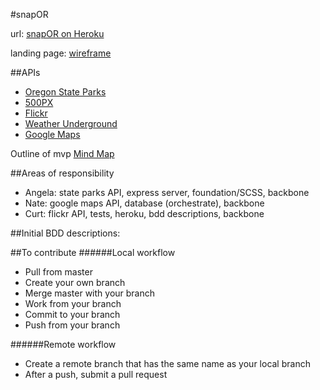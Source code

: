 #snapOR

url: [snapOR on Heroku](https://snaporegon.herokuapp.com/)

landing page: [wireframe](https://moqups.com/angelariggs/zbq8VzMg/p:a418af527)

##APIs
* [Oregon State Parks](http://oregonstateparks.org/data/index.cfm/)
* [500PX](https://github.com/500px/api-documentation)
* [Flickr](https://www.flickr.com/services/api/)
* [Weather Underground](http://www.wunderground.com/weather/api?MR=1)
* [Google Maps](https://developers.google.com/maps/documentation/javascript/) 

Outline of mvp [Mind Map](https://bubbl.us/mindmap?h=2b3e64/5740cb/28h3pIVw29bJE)

##Areas of responsibility
* Angela: state parks API, express server, foundation/SCSS, backbone
* Nate: google maps API, database (orchestrate), backbone
* Curt: flickr API, tests, heroku, bdd descriptions, backbone

##Initial BDD descriptions:

##To contribute
######Local workflow
* Pull from master
* Create your own branch
* Merge master with your branch
* Work from your branch
* Commit to your branch
* Push from your branch

######Remote workflow
* Create a remote branch that has the same name as your local branch
* After a push, submit a pull request